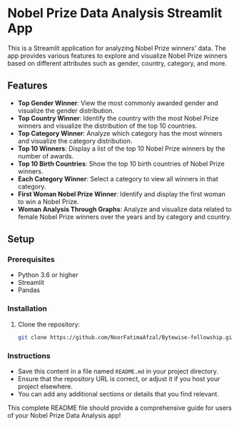 # Nobel Prize Data Analysis Streamlit App

This is a Streamlit application for analyzing Nobel Prize winners' data. The app provides various features to explore and visualize Nobel Prize winners based on different attributes such as gender, country, category, and more.

## Features
- **Top Gender Winner**: View the most commonly awarded gender and visualize the gender distribution.
- **Top Country Winner**: Identify the country with the most Nobel Prize winners and visualize the distribution of the top 10 countries.
- **Top Category Winner**: Analyze which category has the most winners and visualize the category distribution.
- **Top 10 Winners**: Display a list of the top 10 Nobel Prize winners by the number of awards.
- **Top 10 Birth Countries**: Show the top 10 birth countries of Nobel Prize winners.
- **Each Category Winner**: Select a category to view all winners in that category.
- **First Woman Nobel Prize Winner**: Identify and display the first woman to win a Nobel Prize.
- **Woman Analysis Through Graphs**: Analyze and visualize data related to female Nobel Prize winners over the years and by category and country.

## Setup
### Prerequisites
- Python 3.6 or higher
- Streamlit
- Pandas

### Installation
1. Clone the repository:
   ```bash
   git clone https://github.com/NoorFatimaAfzal/Bytewise-fellowship.git

### Instructions
- Save this content in a file named `README.md` in your project directory.
- Ensure that the repository URL is correct, or adjust it if you host your project elsewhere.
- You can add any additional sections or details that you find relevant.

This complete README file should provide a comprehensive guide for users of your Nobel Prize Data Analysis app!
